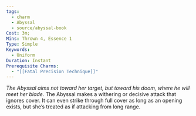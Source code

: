 ```yaml
---
tags:
  - charm
  - Abyssal
  - source/abyssal-book
Cost: 3m; 
Mins: Thrown 4, Essence 1
Type: Simple
Keywords:
  - Uniform
Duration: Instant
Prerequisite Charms:
  - "[[Fatal Precision Technique]]"
---
```

*The Abyssal aims not toward her target, but toward his doom, where he will meet her blade.*
The Abyssal makes a withering or decisive attack that ignores cover. It can even strike through full cover as long as an opening exists, but she’s treated as if attacking from long range.